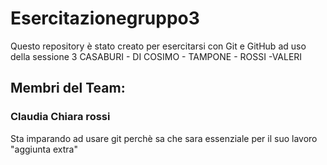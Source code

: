 # Esercitazionegruppo3
Questo repository è stato creato per esercitarsi con Git e GitHub ad uso della sessione 3
CASABURI - DI COSIMO - TAMPONE - ROSSI -VALERI
## Membri del Team: 
### Claudia Chiara rossi
Sta imparando ad usare git perchè sa che sara essenziale per il suo lavoro 
"aggiunta extra" 
